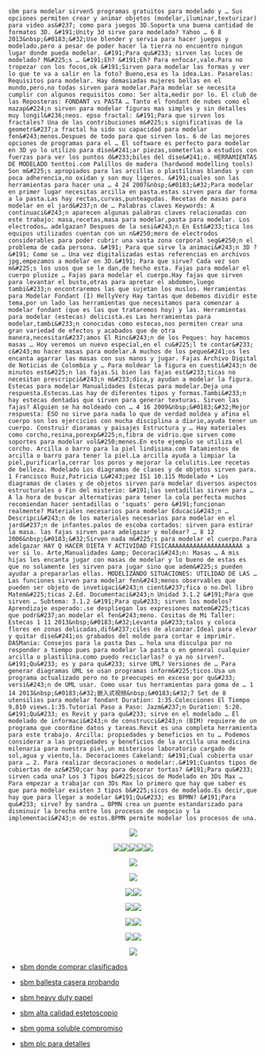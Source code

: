 
```
sbm para modelar sirven5 programas gratuitos para modelado y … Sus opciones permiten crear y animar objetos (modelar,iluminar,texturizar) para video as&#237; como para juegos 3D.Soporta una buena cantidad de formatos 3D. &#191;Unity 3d sirve para modelado? Yahoo … 6 8 2013&nbsp;&#0183;&#32;Use blender y servia para hacer juegos y modelado.pero a pesar de poder hacer la tierra no encuentro ningun lugar donde pueda modelar. &#191;Para qu&#233; sirven las luces de modelado? M&#225;s … &#191;Eh? &#191;Eh? Para enfocar,vale.Para no tropezar con los focos,ok &#191;Sirven para modelar las formas y ver lo que te va a salir en la foto? Bueno,esa es la idea.Las. Pasarelas: Requisitos para modelar. Hay demasiadas mujeres bellas en el mundo,pero,no todas sirven para modelar.Para modelar se necesita cumplir con algunos requisitos como: Ser alta,medir por lo. El club de las Reposteras: FONDANT vs PASTA … Tanto el fondant de nubes como el mazap&#224;n sirven para modelar figuras mas simples y sin detalles muy longil&#236;neos. epso fractal: &#191;Para que sirven los fractales? Una de las contribuciones m&#225;s significativas de la geometr&#237;a fractal ha sido su capacidad para modelar fen&#243;menos.Despues de todo para que sirven los. 6 de las mejores opciones de programas para el … El software es perfecto para modelar en 3D yo lo utilizo para dise&#241;ar piezas,someterlas a estudios con fuerzas para ver los puntos d&#233;biles del dise&#241;o. HERRAMIENTAS DE MODELADO tenttoi.com Palillos de madera (hardwood modelling tools) Son m&#225;s apropiados para las arcillas o plastilinas blandas y con poca adherencia,no oxidan y son muy ligeros. &#191;cuales son las herramientas para hacer una … 4 24 2007&nbsp;&#0183;&#32;Para modelar en primer lugar necesitas arcilla en pasta.estas sirven para dar forma a la pasta.Las hay rectas,curvas,punteagudas. Recetas de masas para modelar en el jard&#237;n de … Palabras claves Keywords: A continuaci&#243;n aparecen algunas palabras claves relacionadas con este trabajo: masa,recetas,masa para modelar,pasta para modelar. Los electrodos… adelgazan? Despues de la sesi&#243;n En Est&#233;tica los equipos utilizados cuentan con un n&#250;mero de electrodos considerables para poder cubrir una vasta zona corporal seg&#250;n el problema de cada persona. &#191; Para que sirve la animaci&#243;n 3D ? &#191; Como se … Una vez digitalizadas estas referencias en archivos jpg,empezamos a modelar en 3D.&#191; Para que sirve? Cada vez son m&#225;s los usos que se le dan,de hecho esta. Fajas para modelar el cuerpo plusize … Fajas para modelar el cuerpo.Hay fajas que sirven para levantar el busto,otras para apretar el abdomen,luego tambi&#233;n encontraremos las que sujetan los muslos. Herramientas para Modelar Fondant (I) HellyVery Hay tantas que debemos dividir este tema,por un lado las herramientas que necesitamos para comenzar a modelar fondant (que es las que trataremos hoy) y las. Herramientas para modelar (estecas) delicista.es Las herramientas para modelar,tambi&#233;n conocidas como estecas,nos permiten crear una gran variedad de efectos y acabados que de otra manera,necesitar&#237;amos El Rinc&#243;n de los Peques: hoy hacemos masas … Hoy veremos un nuevo especial,en el cu&#225;l te contar&#233; c&#243;mo hacer masas para modelar.A muchos de los peque&#241;os les encanta agarrar las masas con sus manos y jugar. Fajas Archivo Digital de Noticias de Colombia y … Para moldear la figura en cuesti&#243;n de minutos est&#225;n las fajas.Si bien las fajas est&#233;ticas no necesitan prescripci&#243;n m&#233;dica,y ayudan a modelar la figura. Estecas para modelar Manualidades Estecas para modelar.Deja una respuesta.Estecas.Las hay de diferentes tipos y formas.Tambi&#233;n hay estecas dentadas que sirven para generar texturas. Sirven las fajas? Alguien se ha moldeado con … 4 16 2009&nbsp;&#0183;&#32;Mejor respuesta: ESO no sirve para nada lo que de verdad moldea y afina el cuerpo son los ejercicios con mucha disciplina a diario,ayuda tener un cuerpo. Construir dioramas y paisajes Estructura y … Hay materiales como corcho,resina,porexp&#225;n,fibra de vidrio.que sirven como soportes para modelar vol&#250;menes.En este ejemplo se utiliza el corcho. Arcilla o barro para la piel lindisima.com Tatamientos de arcilla o barro para tener la piel.La arcilla ayuda a limpiar la piel,purificarla,cerrar los poros y mejorar la celulitis.Lee recetas de belleza. Modelado Los diagramas de clases y de objetos sirven para. 1 Francisco Ruiz,Patricia L&#243;pez IS1 10.115 Modelado • Los diagramas de clases y de objetos sirven para modelar diversos aspectos estructurales o Fin del misterio: &#191;las sentadillas sirven para … A la hora de buscar alternativas para tener la cola perfecta muchos recomiendan hacer sentadillas o 'squats' pero &#191;funcionan realmente? Materiales necesarios para modelar Educaci&#243;n … Descripci&#243;n de los materiales necesarios para modelar en el jard&#237;n de infantes.palos de escoba cortados: sirven para estirar la masa. las fajas sirven para adelgazar y moldear? … 8 12 2006&nbsp;&#0183;&#32;Sirven nada m&#225;s para modelar el cuerpo.Para adelgazar HAY Q HACER DIETA Y ACTIVIDAD FISICAAAAAAAAAAAAAAAAAAAAA a ver si lo. Arte,Manualidades &amp; Decoraci&#243;n: Masas … A mis hijas les encanta jugar con masas de modelar y lo bueno de estas es que no solamente les sirven para jugar sino que adem&#225;s pueden ayudar a prepararlas ellas. MODELIZANDO SITUACIONES: UTILIDAD DE LAS … Las funciones sirven para modelar fen&#243;menos observables que pueden ser objeto de invetigaci&#243;n cient&#237;fica o no.Del libro Matem&#225;ticas 2.Ed. Documentaci&#243;n Unidad 3.1.2 &#191;Para que sirven … Subtema: 3.1.2 &#191;Para qu&#233; sirven los modelos? Aprendizaje esperado:.se despliegan las expresiones matem&#225;ticas que podr&#237;an modelar el fen&#243;meno. Cositas de Mi Taller: Estecas 1 11 2013&nbsp;&#0183;&#32;Levanta p&#233;talos y coloca flores en zonas delicadas,dif&#237;ciles de alcanzar.Ideal para elevar y quitar dise&#241;os grabados del molde para cortar e imprimir. DASMania: Consejos para la pasta Das … hola una disculpa por no responder a tiempo pues para modelar la pasta o en general cualquier arcilla o plastilina.como puedo reciclarlas? o ya no sirven?. &#191;Qu&#233; es y para qu&#233; sirve UML? Versiones de … Para generar diagramas UML se usan programas inform&#225;ticos.Usa un programa actualizado pero no te preocupes en exceso por qu&#233; versi&#243;n de UML usar. Como usar tus herramientas para goma de … 1 14 2013&nbsp;&#0183;&#32;嵌入式视频&nbsp;&#0183;&#32;7 Set de 8 utensilios para modelar fondant Duration: 1:35.Colecciones El Tiempo 9,810 views.1:35.Tutorial Paso a Paso: Jazm&#237;n Duration: 5:20. &#191;Qu&#233; es Revit y para qu&#233; sirve en el modelado … El modelado de informaci&#243;n de construcci&#243;n (BIM) requiere de un programa que coordine datos y tareas.Revit es una completa herramienta para este trabajo. Arcilla: propiedades y beneficios en tu … Podemos considerar a las propiedades y beneficios de la arcilla una medicina milenaria para nuestra piel,un misterioso laboratorio cargado de sol,agua y viento,la. Decoraciones Cakeland: &#191;Cual cubierta usar para … 2. Para realizar decoraciones o modelar:.&#191;Cuantos tipos de cubiertas de az&#250;car hay para decorar tortas? &#191;Para qu&#233; sirven cada una? Los 3 Tipos b&#225;sicos de Modelado en 3Ds Max … Para empezar a trabajar con 3Ds Max lo primero que hay que saber es que para modelar existen 3 tipos b&#225;sicos de modelado.Es decir,que hay que para llegar a modelar &#191;Qu&#233; es BPMN? &#191;Para qu&#233; sirve? by sandra … BPMN crea un puente estandarizado para disminuir la brecha entre los procesos de negocio y la implementaci&#243;n de estos.BPMN permite modelar los procesos de una. 
```

<div align="center">

<a href="https://es-crusher.shibang-china.com/github&k=sbm+para+modelar+sirven"><img src="https://static.shibang-china.com/es/crusher/logo.jpg"></a>

<a href="https://es-crusher.shibang-china.com/github&k=sbm+para+modelar+sirven"><img src="https://static.shibang-china.com/es/crusher/index.jpg"></a><a href="https://es-crusher.shibang-china.com/material.htmlgithub&k=sbm+para+modelar+sirven"><img src="https://static.shibang-china.com/es/crusher/material.jpg"></a><a href="https://es-crusher.shibang-china.com/application.htmlgithub&k=sbm+para+modelar+sirven"><img src="https://static.shibang-china.com/es/crusher/application.jpg"></a><a href="https://es-crusher.shibang-china.com/aboutus.htmlgithub&k=sbm+para+modelar+sirven"><img src="https://static.shibang-china.com/es/crusher/aboutus.jpg"></a><a href="https://es-crusher.shibang-china.com/contact.htmlgithub&k=sbm+para+modelar+sirven"><img src="https://static.shibang-china.com/es/crusher/contact.jpg"></a>

<a href="https://es-crusher.shibang-china.com/github&k=sbm+para+modelar+sirven"><img src="https://static.shibang-china.com/es/crusher/banner.jpg"></a>

<a href="https://swt.shibang-china.com/github&k=sbm+para+modelar+sirven"><img src="https://static.shibang-china.com/es/crusher/text.jpg"></a>

<a href="https://swt.shibang-china.com/github&k=sbm+para+modelar+sirven"><img src="https://static.shibang-china.com/es/crusher/chat.jpg"></a><a href="https://es-crusher.shibang-china.com/contact.htmlgithub&k=sbm+para+modelar+sirven"><img src="https://static.shibang-china.com/es/crusher/message.jpg"></a>

<a href="https://es-crusher.shibang-china.com/products/pe.htmlgithub&k=sbm+para+modelar+sirven"><img src="https://static.shibang-china.com/es/crusher/pe.jpg"></a><a href="https://es-crusher.shibang-china.com/products/pf.htmlgithub&k=sbm+para+modelar+sirven"><img src="https://static.shibang-china.com/es/crusher/pf.jpg"></a>

<a href="https://es-crusher.shibang-china.com/products/hpt.htmlgithub&k=sbm+para+modelar+sirven"><img src="https://static.shibang-china.com/es/crusher/hpt.jpg"></a><a href="https://es-crusher.shibang-china.com/products/vsi.htmlgithub&k=sbm+para+modelar+sirven"><img src="https://static.shibang-china.com/es/crusher/vsi.jpg"></a>

<a href="https://es-crusher.shibang-china.com/products/klv.htmlgithub&k=sbm+para+modelar+sirven"><img src="https://static.shibang-china.com/es/crusher/klv.jpg"></a><a href="https://es-crusher.shibang-china.com/products/portable.htmlgithub&k=sbm+para+modelar+sirven"><img src="https://static.shibang-china.com/es/crusher/portable.jpg"></a>

<a href="https://swt.shibang-china.com/github&k=sbm+para+modelar+sirven"><img src="https://static.shibang-china.com/es/crusher/case.jpg"></a>

</div>


* [sbm donde comprar clasificados](sbm%20donde%20comprar%20clasificados.md)

* [sbm ballesta casera probando](sbm%20ballesta%20casera%20probando.md)

* [sbm heavy duty papel](sbm%20heavy%20duty%20papel.md)

* [sbm alta calidad estetoscopio](sbm%20alta%20calidad%20estetoscopio.md)

* [sbm goma soluble compromiso](sbm%20goma%20soluble%20compromiso.md)

* [sbm plc para detalles](sbm%20plc%20para%20detalles.md)